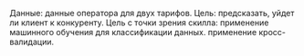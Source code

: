 Данные: данные оператора для двух тарифов. Цель: предсказать, уйдет ли клиент к конкуренту. Цель с точки зрения скилла: применение машинного обучения для классификации данных. применение кросс-валидации.
